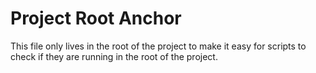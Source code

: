 # Project Root Anchor

This file only lives in the root of the project to make it easy for scripts to
check if they are running in the root of the project.